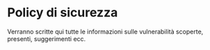 # Policy di sicurezza
Verranno scritte qui tutte le informazioni sulle vulnerabilità scoperte, presenti, suggerimenti ecc.
